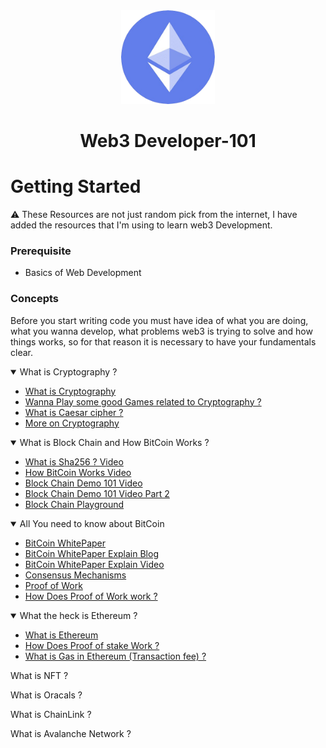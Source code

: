 <div align='center'
<p align='center'><img src='./img/logo.png' height='150px' width='150px'>
<h1 align='center'>Web3 Developer-101</h1></p>
</div>

# Getting Started

⚠️ These Resources are not just random pick from the internet, I have added the resources that I'm using to learn web3 Development.

### Prerequisite
- Basics of Web Development


### Concepts 
Before you start writing code you must have idea of what you are doing, what you wanna develop, what problems web3 is trying to solve and how things works, so for that reason it is necessary to have your fundamentals clear. 

<details open>
<summary>What is Cryptography ?</summary>



- [What is Cryptography](https://chat.openai.com/share/5080537c-a8d8-4e0f-9583-3fd97aad715f)
- [Wanna Play some good Games related to Cryptography ?](https://cryptohack.org/courses/intro/course_details/)
- [What is Caesar cipher ?](https://en.wikipedia.org/wiki/Caesar_cipher)
- [More on Cryptography](https://cryptohack.org/courses/)

</details>
<details open>
<summary>What is Block Chain and How BitCoin Works ?</summary>

- [What is Sha256 ? Video](https://www.youtube.com/watch?v=orIgy2MjqrA&t=204s)
- [How BitCoin Works Video](https://www.youtube.com/watch?v=bBC-nXj3Ng4&t=1026s)
- [Block Chain Demo 101 Video](https://www.youtube.com/watch?v=_160oMzblY8&t=2s)
- [Block Chain Demo 101 Video Part 2](https://www.youtube.com/watch?v=xIDL_akeras&t=41s)
- [Block Chain Playground](https://andersbrownworth.com/blockchain/hash)

</details>

<details open>
<summary>All You need to know about BitCoin</summary>

- [BitCoin WhitePaper](https://bitcoin.org/bitcoin.pdf)
- [BitCoin WhitePaper Explain Blog](https://medium.com/coinmonks/bitcoin-white-paper-explained-part-1-4-16cba783146a)
- [BitCoin WhitePaper Explain Video](https://www.youtube.com/watch?v=NoqNhWnjE1Q)
- [Consensus Mechanisms](https://blockworks.co/news/consensus-mechanisms-guide)
- [Proof of Work](https://blockworks.co/news/what-is-proof-of-work)
- [How Does Proof of Work work ?](https://learnweb3.io/degrees/ethereum-developer-degree/sophomore/how-does-proof-of-work-work)


</details>

<details open>
<summary>What the heck is Ethereum ?</summary>

- [What is Ethereum](https://aws.amazon.com/blockchain/what-is-ethereum/)
- [How Does Proof of stake Work ?](https://learnweb3.io/degrees/ethereum-developer-degree/sophomore/how-does-proof-of-stake-work)
- [What is Gas in Ethereum (Transaction fee) ?](https://medium.com/coinmonks/bitcoin-white-paper-explained-part-1-4-16cba783146a)
</details>


What is NFT ?

What is Oracals ?

What is ChainLink ?

What is Avalanche Network ?
